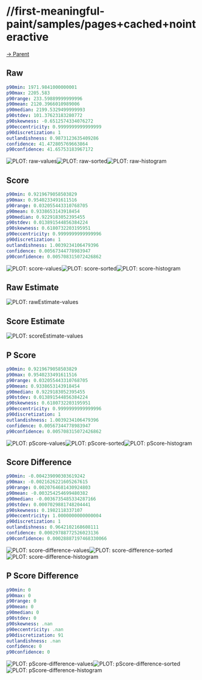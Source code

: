 
# //first-meaningful-paint/samples/pages+cached+nointeractive

[→ Parent](../..)


## Raw


```yaml
p90min: 1971.9841000000001
p90max: 2205.583
p90range: 233.59889999999996
p90mean: 2120.3966010989006
p90median: 2199.5329499999993
p90stdev: 101.37623183280772
p90skewness: -0.6512574334076272
p90eccentricity: 0.9999999999999999
p90discretization: 1
outlandishness: 0.9873123635409286
confidence: 41.472805769663864
p90confidence: 41.65753183967172

```

![PLOT: raw-values](./raw/values.svg)![PLOT: raw-sorted](./raw/sorted.svg)![PLOT: raw-histogram](./raw/histogram.svg)
## Score


```yaml
p90min: 0.9219679058503829
p90max: 0.9540233491611516
p90range: 0.032055443310768705
p90mean: 0.9338653143918454
p90median: 0.9229183052395455
p90stdev: 0.013891544856384224
p90skewness: 0.6180732203195951
p90eccentricity: 0.9999999999999996
p90discretization: 1
outlandishness: 1.0039234106479396
confidence: 0.00567344778983947
p90confidence: 0.005708315072426862

```

![PLOT: score-values](./score/values.svg)![PLOT: score-sorted](./score/sorted.svg)![PLOT: score-histogram](./score/histogram.svg)
## Raw Estimate

![PLOT: rawEstimate-values](./rawEstimate/values.svg)
## Score Estimate

![PLOT: scoreEstimate-values](./scoreEstimate/values.svg)
## P Score


```yaml
p90min: 0.9219679058503829
p90max: 0.9540233491611516
p90range: 0.032055443310768705
p90mean: 0.9338653143918454
p90median: 0.9229183052395455
p90stdev: 0.013891544856384224
p90skewness: 0.6180732203195951
p90eccentricity: 0.9999999999999996
p90discretization: 1
outlandishness: 1.0039234106479396
confidence: 0.00567344778983947
p90confidence: 0.005708315072426862

```

![PLOT: pScore-values](./pScore/values.svg)![PLOT: pScore-sorted](./pScore/sorted.svg)![PLOT: pScore-histogram](./pScore/histogram.svg)
## Score Difference


```yaml
p90min: -0.004239090303619242
p90max: -0.0021626221605267615
p90range: 0.0020764681430924803
p90mean: -0.003254254699480382
p90median: -0.0036735485334287166
p90stdev: 0.0007029881748204441
p90skewness: 0.1982118337107
p90eccentricity: 1.0000000000000004
p90discretization: 1
outlandishness: 0.9642102168608111
confidence: 0.00029788772526023136
p90confidence: 0.00028887197468330066

```

![PLOT: score-difference-values](./score-difference/values.svg)![PLOT: score-difference-sorted](./score-difference/sorted.svg)![PLOT: score-difference-histogram](./score-difference/histogram.svg)
## P Score Difference


```yaml
p90min: 0
p90max: 0
p90range: 0
p90mean: 0
p90median: 0
p90stdev: 0
p90skewness: .nan
p90eccentricity: .nan
p90discretization: 91
outlandishness: .nan
confidence: 0
p90confidence: 0

```

![PLOT: pScore-difference-values](./pScore-difference/values.svg)![PLOT: pScore-difference-sorted](./pScore-difference/sorted.svg)![PLOT: pScore-difference-histogram](./pScore-difference/histogram.svg)